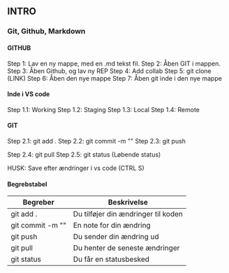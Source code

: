 ## INTRO
### Git, Github, Markdown

#### GITHUB
Step 1: Lav en ny mappe, med en .md tekst fil.
Step 2: Åben GIT i mappen.
Step 3: Åben Github, og lav ny REP
Step 4: Add collab
Step 5: git clone (LINK)
Step 6: Åben den nye mappe
Step 7: Åben git inde i den nye mappe

#### Inde i VS code
Step 1.1: Working 
Step 1.2: Staging
Step 1.3: Local
Step 1.4: Remote

#### GIT
Step 2.1: git add .
Step 2.2: git commit -m ""
Step 2.3: git push

Step 2.4: git pull
Step 2.5: git status (Løbende status)

HUSK: Save efter ændringer i vs code (CTRL S)

#### Begrebstabel
| Begreber | Beskrivelse |
|----------|-------------|
| git add . | Du tilføjer din ændringer til koden |
| git commit -m "" | En note for din ændring |
| git push | Du sender din ændring ud |
| git pull | Du henter de seneste ændringer |
| git status | Du får en statusbesked |